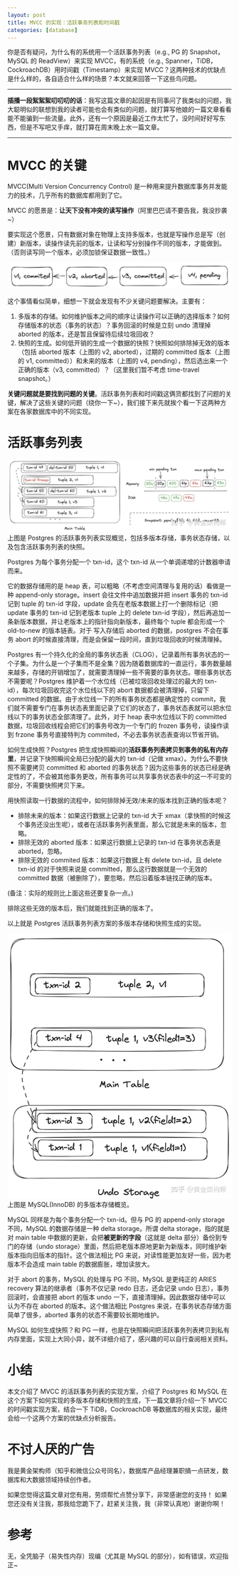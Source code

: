```yaml
---
layout: post 
title: MVCC 的实现：活跃事务列表和时间戳
categories: [database]
---
```


你是否有疑问，为什么有的系统用一个活跃事务列表（e.g., PG 的 Snapshot，MySQL 的 ReadView）来实现 MVCC，有的系统（e.g., Spanner，TiDB，CockroachDB）用时间戳（Timestamp）来实现 MVCC？这两种技术的优缺点是什么样的，各自适合什么样的场景？本文就来回答一下这些鸟问题。

----

**插播一段絮絮絮叨叨叨的话**：我写这篇文章的起因是有同事问了我类似的问题，我大聪明似的联想到我的读者可能也会有类似的问题，就打算写他娘的一篇文章看看能不能骗到一些流量。此外，还有一个原因是最近工作太忙了，没时间好好写东西，但是不写吧又手痒，就打算在周末晚上水一篇文章。

----

# MVCC 的关键
MVCC(Multi Version Concurrency Control) 是一种用来提升数据库事务并发能力的技术，几乎所有的数据库都用到了它。

MVCC 的愿景是：**让天下没有冲突的读写操作**（阿里巴巴请不要告我，我没抄袭~）

要实现这个愿景，只有数据对象在物理上支持多版本，也就是写操作总是写（创建）新版本，读操作读先前的版本，让读和写分别操作不同的版本，才能做到。（否则读写同一个版本，必须加锁保证数据一致性。）

![版本链示例（aborted 版本未被清理的情况）](../assets/image/2023-09-06-mvcc1/img.png)

这个事情看似简单，细想一下就会发现有不少关键问题要解决。主要有：
1. 多版本的存储。如何维护版本之间的顺序让读操作可以正确的选择版本？如何存储版本的状态（事务的状态）？事务回滚的时候是立刻 undo 清理掉 aborted 的版本，还是暂且保留待后续垃圾回收？
2. 快照的生成。如何低开销的生成一个数据的快照？快照如何排除掉无效的版本（包括 aborted 版本（上图的 v2, aborted），过期的 committed 版本（上图的 v1, committed））和未来的版本（上图的 v4, pending），然后选出来一个正确的版本（v3, committed）？（这里我们暂不考虑 time-travel snapshot。）

**关键问题就是要找到问题的关键**。活跃事务列表和时间戳这俩货都找到了问题的关键，解决了这些关键的问题（绕你一下~），我们接下来先就挨个看一下这两种方案在各家数据库中的不同实现。

# 活跃事务列表

![](../assets/image/2023-09-06-mvcc1/img_1.png)
上图是 Postgres 的活跃事务列表实现概览，包括多版本存储，事务状态存储，以及包含活跃事务列表的快照。

Postgres 为每个事务分配一个 txn-id，这个 txn-id 从一个单调递增的计数器申请而来。

它的数据存储用的是 heap 表，可以粗略（不考虑空间清理与复用的话）看做是一种 append-only storage。insert 会往文件中追加数据并把 insert 事务的 txn-id 记到 tuple 的 txn-id 字段，update 会先在老版本数据上打一个删除标记（把 update 事务的 txn-id 记到老版本 tuple 上的 delete txn-id 字段），然后再追加一条新版本数据，并让老版本上的指针指向新版本，最终每个 tuple 都会形成一个 old-to-new 的版本链表。对于 写入存储后 aborted 的数据，postgres 不会在事务 abort 的时候直接清理，而是会保留一段时间，直到垃圾回收的时候清理掉。

Postgres 有一个持久化的全局的事务状态表（CLOG），记录着所有事务状态的一个子集。为什么是一个子集而不是全集？因为随着数据库的一直运行，事务数量越来越多，存储的开销增加了，就需要清理掉一些不需要的事务状态。哪些事务状态不需要呢？Postgres 维护着一个水位线（已被垃圾回收处理过的最大的 txn-id），每次垃圾回收完这个水位线以下的 abort 数据都会被清理掉，只留下 committed 的数据。由于水位线一下的所有事务状态都是确定性的 commit，我们就不需要专门在事务状态表里面记录了它们的状态了，事务状态表就可以把水位线以下的事务状态全部清理了。此外，对于 heap 表中水位线以下的 committed 数据，垃圾回收线程会把它们的事务号改为一个专门的 frozen 事务号，读操作读到 frzone 事务号直接特判为 commited，不必去事务状态表查询以节省开销。

如何生成快照？Postgres 把生成快照瞬间的**活跃事务列表拷贝到事务的私有内存里**，并记录下快照瞬间全局已分配的最大的 txn-id（记做 xmax）。为什么不要快照不需要拷贝 committed 和 aborted 的事务状态？因为这些事务的状态已经是确定性的了，不会被其他事务更改，所有事务可以共享事务状态表中的这一不可变的部分，不需要快照拷贝下来。

用快照读取一行数据的流程中，如何排除掉无效/未来的版本找到正确的版本呢？
- 排除未来的版本：如果这行数据上记录的 txn-id 大于 xmax（拿快照的时候这个事务还没出生呢），或者在活跃事务列表里面，那么它就是未来的版本，忽略。
- 排除无效的 aborted 版本：如果这行数据上记录的 txn-id 在事务状态表是 aborted，忽略。
- 排除无效的 commited 版本：如果这行数据上有 delete txn-id，且 delete txn-id 的对于快照来说是 committed，那么这行数据就是一个无效的 committed 数据（被删除了），要忽略，然后沿着版本链找正确的版本。

(备注：实际的规则比上面这些还要复杂一点。)
  
排除这些无效的版本后，我们就能找到正确的版本了。
  
以上就是 Postgres 活跃事务列表方案的多版本存储和快照生成的实现。

![](../assets/image/2023-09-06-mvcc1/img_2.png)
上图是 MySQL(InnoDB) 的多版本存储概览。

MySQL 同样是为每个事务分配一个 txn-id。但与 PG 的 append-only storage 不同，MySQL 的数据存储是一种 delta storage。所谓 delta storage，指的就是对 main table 中数据的更新，会把**被更新的字段**（这就是 delta 部分）备份到专门的存储（undo storage）里面，然后把老版本原地更新为新版本，同时维护新版本指向旧版本的指针。这个做法相比 PG 来说，对读性能更加友好一些，因为老版本不会造成 main table 的数据膨胀，增加读放大。

对于 abort 的事务，MySQL 的处理与 PG 不同，MySQL 是更纯正的 ARIES recovery 算法的继承者（事务不仅记录 redo 日志，还会记录 undo 日志），事务回滚时，会直接把 abort 的版本 undo 一下，直接清理掉。因此数据存储中可以认为不存在 aborted 的版本。这个做法相比 Postgres 来说，在事务状态存储方面简单了很多，aborted 事务的状态不需要较长期地维护。

MySQL 如何生成快照？和 PG 一样，也是在快照瞬间把活跃事务列表拷贝到私有内存里面，实现上大同小异，就不详细介绍了，感兴趣的可以自行查阅相关资料。

# 小结
本文介绍了 MVCC 的活跃事务列表的实现方案，介绍了 Postgres 和 MySQL 在这个方案下如何实现的多版本存储和快照的生成，下一篇文章将介绍一下 MVCC 的时间戳实现方案，结合一下  TiDB，CockroachDB 等数据库的相关实现，最终会给一个这两个方案的优缺点分析报告。

# 不讨人厌的广告
我是黄金架构师（知乎和微信公众号同名），数据库产品经理兼职搞一点研发，数据库和大数据领域持续创作者。

如果您觉得这篇文章对您有用，劳烦帮忙点赞分享下，非常感谢您的支持！
如果您还没有关注我，那我给您跪下了，赶紧关注我，我（非常认真地）谢谢你啊！

# 参考
无，全凭脑子（易失性内存）现编（尤其是 MySQL 的部分），如有错误，欢迎指正~
